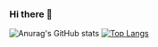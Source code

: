 ### Hi there 👋

![Anurag's GitHub stats](https://github-readme-stats.vercel.app/api?username=ZetEps&show_icons=true&bg_color=00000000)
[![Top Langs](https://github-readme-stats.vercel.app/api/top-langs/?username=ZetEps&layout=compact&bg_color=00000000)](https://github.com/anuraghazra/github-readme-stats)
